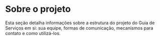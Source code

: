 # Sobre o projeto

Esta seção detalha informações sobre a estrutura do projeto do Guia de Serviços em si: sua equipe, formas de comunicação, mecanismos para contato e como utilizá-los.